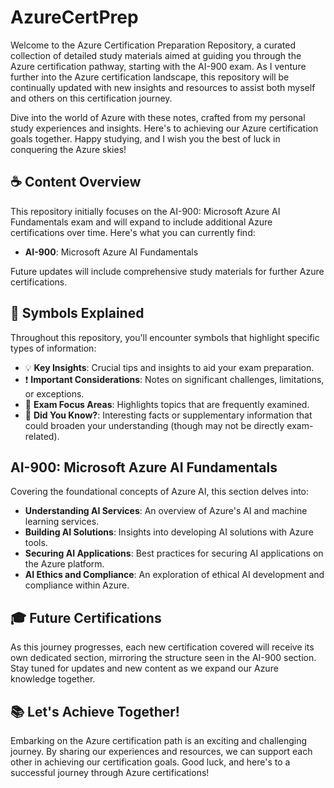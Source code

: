 # AzureCertPrep

Welcome to the Azure Certification Preparation Repository, a curated collection of detailed study materials aimed at guiding you through the Azure certification pathway, starting with the AI-900 exam. As I venture further into the Azure certification landscape, this repository will be continually updated with new insights and resources to assist both myself and others on this certification journey.

Dive into the world of Azure with these notes, crafted from my personal study experiences and insights. Here's to achieving our Azure certification goals together. Happy studying, and I wish you the best of luck in conquering the Azure skies!

## ☕ Content Overview

This repository initially focuses on the AI-900: Microsoft Azure AI Fundamentals exam and will expand to include additional Azure certifications over time. Here's what you can currently find:

- **AI-900**: Microsoft Azure AI Fundamentals

Future updates will include comprehensive study materials for further Azure certifications.

## 🚀 Symbols Explained

Throughout this repository, you'll encounter symbols that highlight specific types of information:

- 💡 **Key Insights**: Crucial tips and insights to aid your exam preparation.
- ❗ **Important Considerations**: Notes on significant challenges, limitations, or exceptions.
- 📝 **Exam Focus Areas**: Highlights topics that are frequently examined.
- 🤗 **Did You Know?**: Interesting facts or supplementary information that could broaden your understanding (though may not be directly exam-related).

## AI-900: Microsoft Azure AI Fundamentals

Covering the foundational concepts of Azure AI, this section delves into:

- **Understanding AI Services**: An overview of Azure's AI and machine learning services.
- **Building AI Solutions**: Insights into developing AI solutions with Azure tools.
- **Securing AI Applications**: Best practices for securing AI applications on the Azure platform.
- **AI Ethics and Compliance**: An exploration of ethical AI development and compliance within Azure.

## 🎓 Future Certifications

As this journey progresses, each new certification covered will receive its own dedicated section, mirroring the structure seen in the AI-900 section. Stay tuned for updates and new content as we expand our Azure knowledge together.

## 📚 Let's Achieve Together!

Embarking on the Azure certification path is an exciting and challenging journey. By sharing our experiences and resources, we can support each other in achieving our certification goals. Good luck, and here's to a successful journey through Azure certifications!
